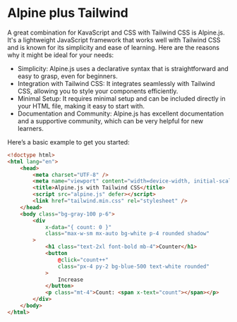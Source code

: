 # Alpine plus Tailwind

A great combination for KavaScript and CSS with Tailwind CSS is Alpine.js. It's a lightweight JavaScript framework that works well with Tailwind CSS and is known for its simplicity and ease of learning. Here are the reasons why it might be ideal for your needs:

- Simplicity: Alpine.js uses a declarative syntax that is straightforward and easy to grasp, even for beginners.
- Integration with Tailwind CSS: It integrates seamlessly with Tailwind CSS, allowing you to style your components efficiently.
- Minimal Setup: It requires minimal setup and can be included directly in your HTML file, making it easy to start with.
- Documentation and Community: Alpine.js has excellent documentation and a supportive community, which can be very helpful for new learners.

Here’s a basic example to get you started:

```html
<!doctype html>
<html lang="en">
    <head>
        <meta charset="UTF-8" />
        <meta name="viewport" content="width=device-width, initial-scale=1.0" />
        <title>Alpine.js with Tailwind CSS</title>
        <script src="alpine.js" defer></script>
        <link href="tailwind.min.css" rel="stylesheet" />
    </head>
    <body class="bg-gray-100 p-6">
        <div
            x-data="{ count: 0 }"
            class="max-w-sm mx-auto bg-white p-4 rounded shadow"
        >
            <h1 class="text-2xl font-bold mb-4">Counter</h1>
            <button
                @click="count++"
                class="px-4 py-2 bg-blue-500 text-white rounded"
            >
                Increase
            </button>
            <p class="mt-4">Count: <span x-text="count"></span></p>
        </div>
    </body>
</html>
```
